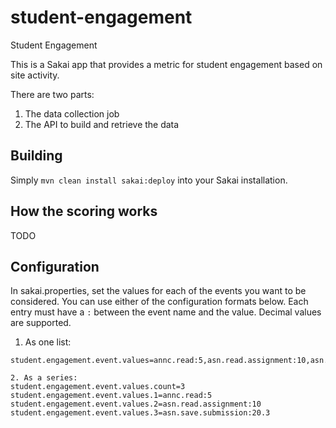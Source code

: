 # student-engagement
Student Engagement

This is a Sakai app that provides a metric for student engagement based on site activity.

There are two parts:

1. The data collection job
2. The API to build and retrieve the data

## Building
Simply `mvn clean install sakai:deploy` into your Sakai installation.

## How the scoring works
TODO

## Configuration
In sakai.properties, set the values for each of the events you want to be considered. You can use either of the configuration formats below. Each entry must have a `:` between the event name and the value. Decimal values are supported.

1. As one list:
````
student.engagement.event.values=annc.read:5,asn.read.assignment:10,asn.save.submission:20.3

2. As a series:
student.engagement.event.values.count=3
student.engagement.event.values.1=annc.read:5
student.engagement.event.values.2=asn.read.assignment:10
student.engagement.event.values.3=asn.save.submission:20.3
````


